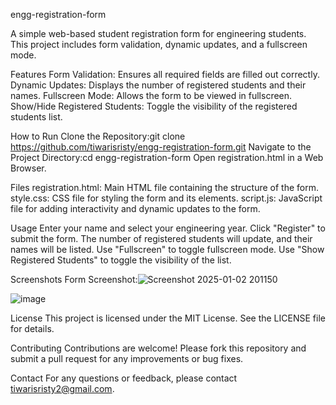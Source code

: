 engg-registration-form

A simple web-based student registration form for engineering students. This project includes form validation, dynamic updates, and a fullscreen mode.

Features
Form Validation: Ensures all required fields are filled out correctly.
Dynamic Updates: Displays the number of registered students and their names.
Fullscreen Mode: Allows the form to be viewed in fullscreen.
Show/Hide Registered Students: Toggle the visibility of the registered students list.

How to Run
Clone the Repository:git clone https://github.com/tiwarisristy/engg-registration-form.git
Navigate to the Project Directory:cd engg-registration-form
Open registration.html in a Web Browser.

Files
registration.html: Main HTML file containing the structure of the form.
style.css: CSS file for styling the form and its elements.
script.js: JavaScript file for adding interactivity and dynamic updates to the form.

Usage
Enter your name and select your engineering year.
Click "Register" to submit the form.
The number of registered students will update, and their names will be listed.
Use "Fullscreen" to toggle fullscreen mode.
Use "Show Registered Students" to toggle the visibility of the list.

Screenshots
Form Screenshot:![Screenshot 2025-01-02 201150](https://github.com/user-attachments/assets/76b4d614-de14-4dd3-b42f-c2f21ce75f34)


![image](https://github.com/user-attachments/assets/0336e1db-43d0-48bc-89db-11f6f422a55e)





License
This project is licensed under the MIT License. See the LICENSE file for details.

Contributing
Contributions are welcome! Please fork this repository and submit a pull request for any improvements or bug fixes.

Contact
For any questions or feedback, please contact tiwarisristy2@gmail.com.
